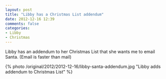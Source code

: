 ```yaml
---
layout: post
title: "Libby has a Christmas List addendum"
date: 2012-12-16 12:39
comments: false
categories: 
- Libby
- Christmas
---
```

Libby has an addendum to her Christmas List that she wants me to email Santa. (Email is faster than mail)

{% photo /original/2012/2012-12-16/libby-santa-addendum.jpg "Libby adds addendum to Christmas List" %}


